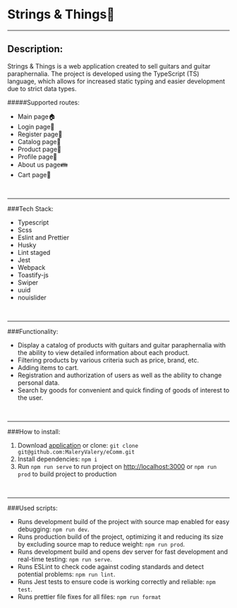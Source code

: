 # Strings & Things🎼

---

## **Description**:

Strings & Things is a web application created to sell guitars and guitar paraphernalia. The project is developed using the TypeScript (TS) language, which allows for increased static typing and easier development due to strict data types.

#####Supported routes:

- Main page🏠
- Login page🔑
- Register page🛅
- Catalog page🎁
- Product page🎸
- Profile page💂
- About us page👪
- Cart page🛒

<br/>

---

###Tech Stack:

- Typescript
- Scss
- Eslint and Prettier
- Husky
- Lint staged
- Jest
- Webpack
- Toastify-js
- Swiper
- uuid
- nouislider

<br/>

---

###Functionality:

- Display a catalog of products with guitars and guitar paraphernalia with the ability to view detailed information about each product.
- Filtering products by various criteria such as price, brand, etc.
- Adding items to cart.
- Registration and authorization of users as well as the ability to change personal data.
- Search by goods for convenient and quick finding of goods of interest to the user.

<br/>

---

###How to install:

1. Download [application](https://github.com/MaleryValery/eComm) or clone: `git clone git@github.com:MaleryValery/eComm.git`
2. Install dependencies: `npm i`
3. Run `npm run serve` to run project on [http://localhost:3000](http://localhost:3000) or `npm run prod` to build project to production

<br/>

---

###Used scripts:

- Runs development build of the project with source map enabled for easy debugging:
  `npm run dev`.
- Runs production build of the project, optimizing it and reducing its size by excluding source map to reduce weight:
  `npm run prod`.
- Runs development build and opens dev server for fast development and real-time testing:
  `npm run serve`.
- Runs ESLint to check code against coding standards and detect potential problems:
  `npm run lint`.
- Runs Jest tests to ensure code is working correctly and reliable:
  `npm test`.
- Runs prettier file fixes for all files:
  `npm run format`
